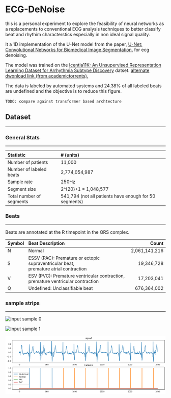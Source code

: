 # ECG-DeNoise

this is a personal experiment to explore the feasibility of neural networks as a replacements to conventional ECG analysis techniques to better classify beat and rhythim characterstics especially in non ideal signal quality.

It a 1D implementation of the U-Net model from the paper, [U-Net: Convolutional Networks for Biomedical Image Segmentation.](https://arxiv.org/abs/1505.04597v1) for ecg denoising.

The model was trained on the [Icentia11K: An Unsupervised Representation Learning Dataset for Arrhythmia Subtype Discovery](https://arxiv.org/abs/1910.09570) datset. [alternate dwonload link (from academictorrents).](https://academictorrents.com/details/af04abfe9a3c96b30e5dd029eb185e)

The data is labeled by automated systems and 24.38% of all labeled beats are undefined and the objective is to reduce this figure.

`TODO: compare against transformer based archtecture`

<!-- <h3>Aggregate statistics</h3> -->
## Dataset
---

### General Stats
---

|Statistic|# (units)|
|:---|:---|
|Number of patients|11,000|
|Number of labeled beats|2,774,054,987|
|Sample rate|250Hz|
|Segment size|2^{20}+1  = 1,048,577|
|Total number of segments|541,794 (not all patients have enough for 50 segments)|

### Beats
---
Beats are annotated at the R timepoint in the QRS complex.

|Symbol|Beat Description|Count|
|:---|:---|---:|
|N|Normal|2,061,141,216|
|S|ESSV (PAC): Premature or ectopic supraventricular beat, <br/>premature atrial contraction|19,346,728|
|V|ESV (PVC): Premature ventricular contraction, <br/>premature ventricular contraction|17,203,041|
|Q|Undefined: Unclassifiable beat|676,364,002|


### sample strips
---

![input sample 0][input_sample_plot_y]

<!-- [input_sample_plot_y]: cache/plots/sample_ds_out.png "sample y plot" -->
[input_sample_plot_y]: cache/plots/download%20(1).png "sample y plot"

![input sample 1](cache/plots/download.png)

![input sample 2](cache/plots/unded_normal%2000004,%2029,%20938225,%20940725.png)


